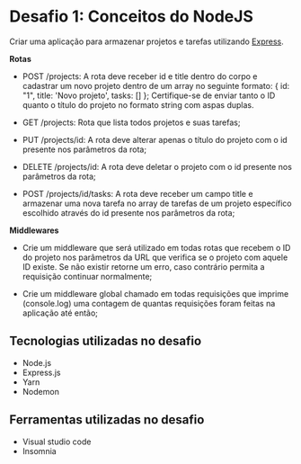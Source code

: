  # Desafio 1: Conceitos do NodeJS

Criar uma aplicação para armazenar projetos e tarefas utilizando [Express](https://expressjs.com/pt-br/starter/installing.html).

**Rotas**

 - POST /projects: A rota deve receber id e title dentro do corpo e cadastrar um novo projeto dentro de um array no seguinte formato: { id: "1", title: 'Novo projeto', tasks: [] }; Certifique-se de enviar tanto o ID quanto o título do projeto no formato string com aspas duplas.

 - GET /projects: Rota que lista todos projetos e suas tarefas;

 - PUT /projects/id: A rota deve alterar apenas o título do projeto com o id presente nos parâmetros da rota;

 - DELETE /projects/id: A rota deve deletar o projeto com o id presente nos parâmetros da rota;

 - POST /projects/id/tasks: A rota deve receber um campo title e armazenar uma nova tarefa no array de tarefas de um projeto específico escolhido através do id presente nos parâmetros da rota;
 
**Middlewares**

 - Crie um middleware que será utilizado em todas rotas que recebem o ID do projeto nos parâmetros da URL que verifica se o projeto com aquele ID existe. Se não existir retorne um erro, caso contrário permita a requisição continuar normalmente;

 - Crie um middleware global chamado em todas requisições que imprime (console.log) uma contagem de quantas requisições foram feitas na aplicação até então;
 
 ## Tecnologias utilizadas no desafio
 
 - Node.js
 - Express.js
 - Yarn
 - Nodemon
 
 ## Ferramentas utilizadas no desafio
 
 - Visual studio code
 - Insomnia
